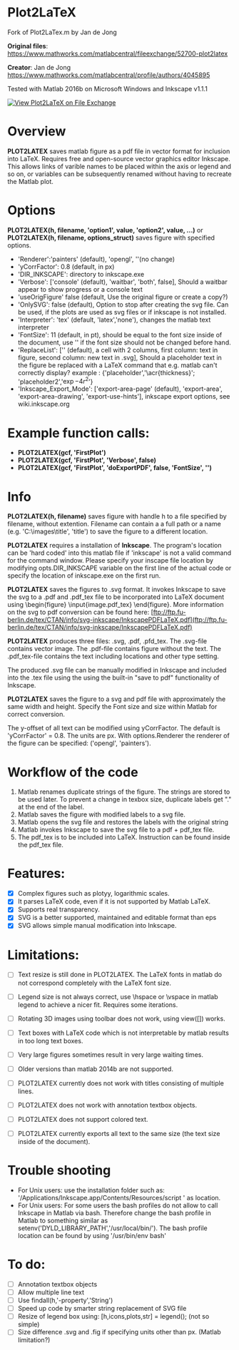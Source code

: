 # Plot2LaTeX
Fork of Plot2LaTex.m by Jan de Jong 

**Original files**: https://www.mathworks.com/matlabcentral/fileexchange/52700-plot2latex

**Creator**: Jan de Jong https://www.mathworks.com/matlabcentral/profile/authors/4045895

Tested with Matlab 2016b
on Microsoft Windows
and Inkscape v1.1.1

[![View Plot2LaTeX on File Exchange](https://www.mathworks.com/matlabcentral/images/matlab-file-exchange.svg)](https://de.mathworks.com/matlabcentral/fileexchange/108554-plot2latex)

# Overview
**PLOT2LATEX** saves matlab figure as a pdf file in vector format for inclusion into LaTeX. Requires free and open-source vector graphics editor Inkscape. This allows links of varible names to be placed within the axis or legend and so on, or variables can be subsequently renamed without having to recreate the Matlab plot.

# Options
**PLOT2LATEX(h, filename, 'option1', value, 'option2', value, ...)** or **PLOT2LATEX(h, filename, options_struct)** saves figure with specified options. 
- 'Renderer':'painters' (default), 'opengl', ''(no change)
- 'yCorrFactor':     0.8 (default, in px)
- 'DIR_INKSCAPE':    directory to inkscape.exe
- 'Verbose':         ['console' (default), 'waitbar', 'both', false], Should a waitbar appear to show progress or a console text
- 'useOrigFigure'    false (default, Use the original figure or create a copy?)
- 'OnlySVG':         false (default), Option to stop after creating the svg file. Can be used, if the plots are used as svg files or if inkscape is not installed.
- 'Interpreter':     'tex' (default, 'latex','none'), changes the matlab text interpreter
- 'FontSize':        11 (default, in pt), should be equal to the font size inside of the document, use '' if the font size should not be changed before hand.
- 'ReplaceList':     ['' (default), a cell with 2 columns, first column: text in figure, second column: new text in .svg], Should a placeholder text in the figure be  replaced with a LaTeX command that e.g. matlab can't correctly display? example : {'placeholder','\acr{thickness}'; 'placeholder2','$\exp{-4r^2}$'}
- 'Inkscape_Export_Mode': ['export-area-page' (default), 'export-area', 'export-area-drawing', 'export-use-hints'], inkscape export options, see wiki.inkscape.org

# Example function calls:
- **PLOT2LATEX(gcf, 'FirstPlot')**
- **PLOT2LATEX(gcf, 'FirstPlot', 'Verbose', false)**
- **PLOT2LATEX(gcf, 'FirstPlot', 'doExportPDF', false, 'FontSize', '')**

# Info
**PLOT2LATEX(h, filename)** saves figure with handle h to a file specified by filename, without extention. Filename can contain a a full path or a name (e.g. 'C:\images\title', 'title') to save the figure to a different location. 

**PLOT2LATEX** requires a installation of **Inkscape**. The program's location can be 'hard coded' into this matlab file if 'inkscape' is not a valid command for the command window. Please specify your inscape file location by modifying opts.DIR_INKSCAPE variable on the first line of the actual code or specify the location of inkscape.exe on the first run. 

**PLOT2LATEX** saves the figures to .svg format. It invokes Inkscape to save the svg to a .pdf and .pdf_tex file to be incorporated into LaTeX document using \begin{figure} \input{image.pdf_tex} \end{figure}.  More information on the svg to pdf conversion can be found here: 
[ftp://ftp.fu-berlin.de/tex/CTAN/info/svg-inkscape/InkscapePDFLaTeX.pdf](ftp://ftp.fu-berlin.de/tex/CTAN/info/svg-inkscape/InkscapePDFLaTeX.pdf)

**PLOT2LATEX** produces three files: .svg, .pdf, .pfd_tex. The .svg-file contains vector image. The .pdf-file contains figure without the text. The .pdf_tex-file contains the text including locations and other type setting.

The produced .svg file can be manually modified in Inkscape and included into the .tex file using the using the built-in "save to pdf"  functionality of Inkscape.

**PLOT2LATEX** saves the figure to a svg and pdf file with approximately the same width and height. Specify the Font size and size within Matlab for correct conversion.

The y-offset of all text can be modified using yCorrFactor. The default is 'yCorrFactor' = 0.8. The units are px. With options.Renderer the renderer of the figure can be specified: ('opengl', 'painters').

# Workflow of the code
1. Matlab renames duplicate strings of the figure. The strings are stored to be used later. To prevent a change in texbox size, duplicate  labels get "." at the end of the label.
2. Matlab saves the figure with modified labels to a svg file.
3. Matlab opens the svg file and restores the labels with the original string
4. Matlab invokes Inkscape to save the svg file to a pdf + pdf_tex file.
5. The pdf_tex is to be included into LaTeX. Instruction can be found inside the pdf_tex file.

# Features:
- [x] Complex figures such as plotyy, logarithmic scales.
- [x] It parses LaTeX code, even if it is not supported by Matlab LaTeX.
- [x] Supports real transparency.
- [x] SVG is a better supported, maintained and editable format than eps
- [x] SVG allows simple manual modification into Inkscape.

# Limitations:
- [ ] Text resize is still done in PLOT2LATEX. The LaTeX fonts in matlab do not correspond completely with the LaTeX font size.
- [ ] Legend size is not always correct, use \hspace or \vspace in matlab legend to achieve a nicer fit. Requires some iterations.
- [ ] Rotating 3D images using toolbar does not work, using view([]) works.
- [ ] Text boxes with LaTeX code which is not interpretable by matlab results in too long text boxes.
- [ ] Very large figures sometimes result in very large waiting times.
- [ ] Older versions than matlab 2014b are not supported.
- [ ] PLOT2LATEX currently does not work with titles consisting of multiple lines.
- [ ] PLOT2LATEX does not work with annotation textbox objects.
- [ ] PLOT2LATEX does not support colored text.
- [ ] PLOT2LATEX currently exports all text to the same size (the text size inside of the document).


# Trouble shooting
- For Unix users: use the installation folder such as:
'/Applications/Inkscape.app/Contents/Resources/script ' as location. 
- For Unix users: For some users the bash profiles do not allow to call 
Inkscape in Matlab via bash. Therefore change the bash profile in Matlab 
to something similar as setenv('DYLD_LIBRARY_PATH','/usr/local/bin/').
The bash profile location can be found by using '/usr/bin/env bash'

# To do:
- [ ] Annotation textbox objects
- [ ] Allow multiple line text
- [ ] Use findall(h,'-property','String')
- [ ] Speed up code by smarter string replacement of SVG file
- [ ] Resize of legend box using: [h,icons,plots,str] = legend(); (not so simple)
- [ ] Size difference .svg and .fig if specifying units other than px. (Matlab limitation?)
